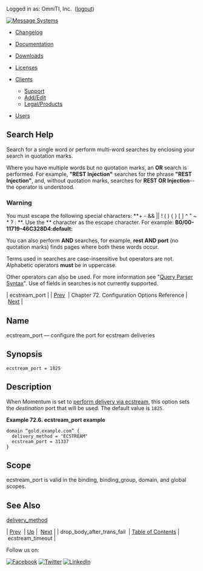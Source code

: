 Logged in as: OmniTI, Inc.  ([logout](https://support.messagesystems.com/logout.php))

[![Message Systems](https://support.messagesystems.com/images/ms-white205.png)](https://support.messagesystems.com/start.php) 

*   [Changelog](https://support.messagesystems.com/start.php?show=changelog)
*   [Documentation](https://support.messagesystems.com/docs/)
*   [Downloads](https://support.messagesystems.com/start.php)

*   [Licenses](https://support.messagesystems.com/license_summary.php)
*   <a href="">Clients</a>
    *   [Support](https://support.messagesystems.com/cs.php)
    *   [Add/Edit](https://support.messagesystems.com/edit_client.php)
    *   [Legal/Products](https://support.messagesystems.com/edit_products.php)
*   [Users](https://support.messagesystems.com/edit_customer.php)

## Search Help

Search for a single word or perform multi-word searches by enclosing your search in quotation marks.

Where you have multiple words but no quotation marks, an **OR** search is performed. For example, **"REST Injection"** searches for the phrase **"REST Injection"**, and, without quotation marks, searches for **REST OR Injection**--the operator is understood.

### Warning

You must escape the following special characters: **+ - && || ! ( ) { } [ ] ^ " ~ * ? : \**. Use the **\** character as the escape character. For example: **B0/00-11719-46C328D4\:default\:**

You can also perform **AND** searches, for example, **rest AND port** (no quotation marks) finds pages where both these words occur.

Terms used in searches are case-insensitive but operators are not. Alphabetic operators **must** be in uppercase.

Other operators can also be used. For more information see "[Query Parser Syntax](https://lucene.apache.org/core/old_versioned_docs/versions/3_0_0/queryparsersyntax.html)". Use of fields in searches is not currently supported.

| ecstream_port |
| [Prev](conf.ref.drop_body_after_trans_fail.php)  | Chapter 72. Configuration Options Reference |  [Next](conf.ref.ecstream_timeout.php) |

<a name="conf.ref.ecstream_port"></a>
## Name

ecstream_port — configure the port for ecstream deliveries

## Synopsis

`ecstream_port = 1825`

<a name="idp24512240"></a>
## Description

When Momentum is set to [perform delivery via ecstream](conf.ref.delivery_method.php "delivery_method"), this option sets the *destination* port that will be used. The default value is `1825`.

<a name="conf.ref.ecstream_port.example"></a>

**Example 72.6. ecstream_port example**

```
domain “gold.example.com” {
  delivery_method = "ECSTREAM"
  ecstream_port = 31337
}
```

<a name="idp24518096"></a>
## Scope

ecstream_port is valid in the binding, binding_group, domain, and global scopes.

<a name="idp24519968"></a>
## See Also

[delivery_method](conf.ref.delivery_method.php "delivery_method")

| [Prev](conf.ref.drop_body_after_trans_fail.php)  | [Up](config.options.ref.php) |  [Next](conf.ref.ecstream_timeout.php) |
| drop_body_after_trans_fail  | [Table of Contents](index.php) |  ecstream_timeout |

Follow us on:

[![Facebook](https://support.messagesystems.com/images/icon-facebook.png)](http://www.facebook.com/messagesystems) [![Twitter](https://support.messagesystems.com/images/icon-twitter.png)](http://twitter.com/#!/MessageSystems) [![LinkedIn](https://support.messagesystems.com/images/icon-linkedin.png)](http://www.linkedin.com/company/message-systems)